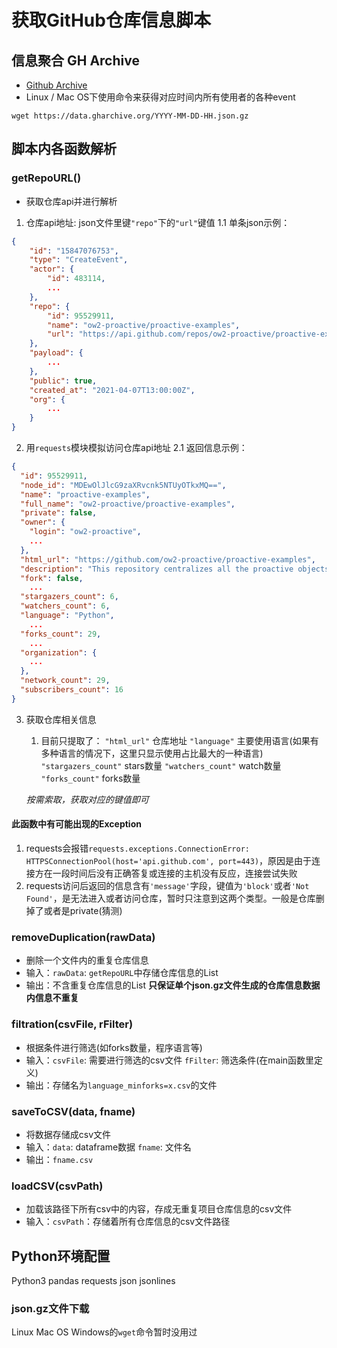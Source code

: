 # 获取GitHub仓库信息脚本

## 信息聚合 GH Archive
* [Github Archive](https://www.gharchive.org/)
* Linux / Mac OS下使用命令来获得对应时间内所有使用者的各种event
```shell
wget https://data.gharchive.org/YYYY-MM-DD-HH.json.gz
```

## 脚本内各函数解析
### getRepoURL()
* 获取仓库api并进行解析

1. 仓库api地址: json文件里键`"repo"`下的`"url"`键值
   1.1 单条json示例：
```json
{
    "id": "15847076753",
    "type": "CreateEvent",
    "actor": {
        "id": 483114,
        ...
    },
    "repo": {
        "id": 95529911,
        "name": "ow2-proactive/proactive-examples",
        "url": "https://api.github.com/repos/ow2-proactive/proactive-examples"
    },
    "payload": {
        ...
    },
    "public": true,
    "created_at": "2021-04-07T13:00:00Z",
    "org": {    
        ...
    }
}
```
2. 用`requests`模块模拟访问仓库api地址
   2.1 返回信息示例：
```json
{
  "id": 95529911,
  "node_id": "MDEwOlJlcG9zaXRvcnk5NTUyOTkxMQ==",
  "name": "proactive-examples",
  "full_name": "ow2-proactive/proactive-examples",
  "private": false,
  "owner": {
    "login": "ow2-proactive",
    ...
  },
  "html_url": "https://github.com/ow2-proactive/proactive-examples",
  "description": "This repository centralizes all the proactive objects (workflows, rules,..)",
  "fork": false,
    ...
  "stargazers_count": 6,
  "watchers_count": 6,
  "language": "Python",
    ...
  "forks_count": 29,
    ...
  "organization": {
    ...
  },
  "network_count": 29,
  "subscribers_count": 16
}
```

3. 获取仓库相关信息
   1. 目前只提取了：
   `"html_url"` 仓库地址
   `"language"` 主要使用语言(如果有多种语言的情况下，这里只显示使用占比最大的一种语言)
   `"stargazers_count"` stars数量
   `"watchers_count"` watch数量
   `"forks_count"` forks数量

   *按需索取，获取对应的键值即可*


#### 此函数中有可能出现的Exception
1. requests会报错`requests.exceptions.ConnectionError: HTTPSConnectionPool(host='api.github.com', port=443)`，原因是由于连接方在一段时间后没有正确答复或连接的主机没有反应，连接尝试失败
2. requests访问后返回的信息含有`'message'`字段，键值为`'block'`或者`'Not Found'`，是无法进入或者访问仓库，暂时只注意到这两个类型。一般是仓库删掉了或者是private(猜测)



### removeDuplication(rawData)
* 删除一个文件内的重复仓库信息
* 输入：`rawData`: `getRepoURL`中存储仓库信息的List
* 输出：不含重复仓库信息的List
**只保证单个json.gz文件生成的仓库信息数据内信息不重复**

### filtration(csvFile, rFilter)
* 根据条件进行筛选(如forks数量，程序语言等)
* 输入：`csvFile`: 需要进行筛选的csv文件  `fFilter`: 筛选条件(在main函数里定义)
* 输出：存储名为`language_minforks=x.csv`的文件

### saveToCSV(data, fname)
* 将数据存储成csv文件
* 输入：`data`: dataframe数据  `fname`: 文件名
* 输出：`fname.csv`

### loadCSV(csvPath)
* 加载该路径下所有csv中的内容，存成无重复项目仓库信息的csv文件
* 输入：`csvPath`：存储着所有仓库信息的csv文件路径

## Python环境配置
Python3
pandas
requests
json
jsonlines

### json.gz文件下载
Linux 
Mac OS
Windows的`wget`命令暂时没用过